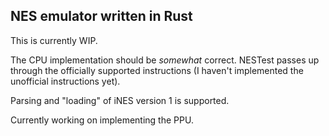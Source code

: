 ## NES emulator written in Rust

This is currently WIP.

The CPU implementation should be _somewhat_ correct. NESTest passes up through the officially supported instructions (I haven't implemented the unofficial instructions yet).

Parsing and "loading" of iNES version 1 is supported.

Currently working on implementing the PPU.